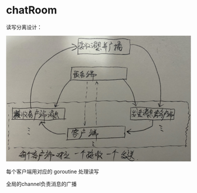 # chatRoom
读写分离设计：

![Image text](https://github.com/xiaoma-nmg/chatRoom/blob/master/chatRoomTcpSimple/Image/test.jpg)

每个客户端用对应的 goroutine 处理读写

全局的channel负责消息的广播

